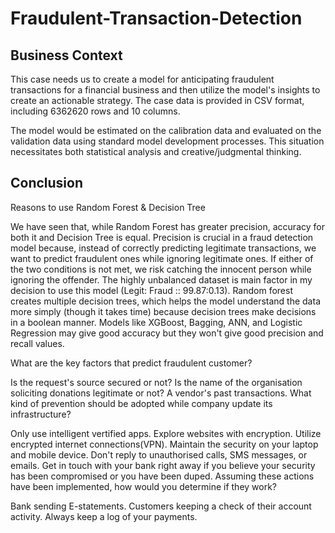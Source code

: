 # Fraudulent-Transaction-Detection

## Business Context
This case needs us to create a model for anticipating fraudulent transactions for a financial business and then utilize the model's insights to create an actionable strategy. The case data is provided in CSV format, including 6362620 rows and 10 columns.

The model would be estimated on the calibration data and evaluated on the validation data using standard model development processes. This situation necessitates both statistical analysis and creative/judgmental thinking. 


## Conclusion
Reasons to use Random Forest & Decision Tree

We have seen that, while Random Forest has greater precision, accuracy for both it and Decision Tree is equal. Precision is crucial in a fraud detection model because, instead of correctly predicting legitimate transactions, we want to predict fraudulent ones while ignoring legitimate ones. If either of the two conditions is not met, we risk catching the innocent person while ignoring the offender.
The highly unbalanced dataset is main factor in my decision to use this model (Legit: Fraud :: 99.87:0.13). Random forest creates multiple decision trees, which helps the model understand the data more simply (though it takes time) because decision trees make decisions in a boolean manner.
Models like XGBoost, Bagging, ANN, and Logistic Regression may give good accuracy but they won't give good precision and recall values.

What are the key factors that predict fraudulent customer?

Is the request's source secured or not?
Is the name of the organisation soliciting donations legitimate or not?
A vendor's past transactions.
What kind of prevention should be adopted while company update its infrastructure?

Only use intelligent vertified apps.
Explore websites with encryption.
Utilize encrypted internet connections(VPN).
Maintain the security on your laptop and mobile device.
Don't reply to unauthorised calls, SMS messages, or emails.
Get in touch with your bank right away if you believe your security has been compromised or you have been duped.
Assuming these actions have been implemented, how would you determine if they work?

Bank sending E-statements.
Customers keeping a check of their account activity.
Always keep a log of your payments.
